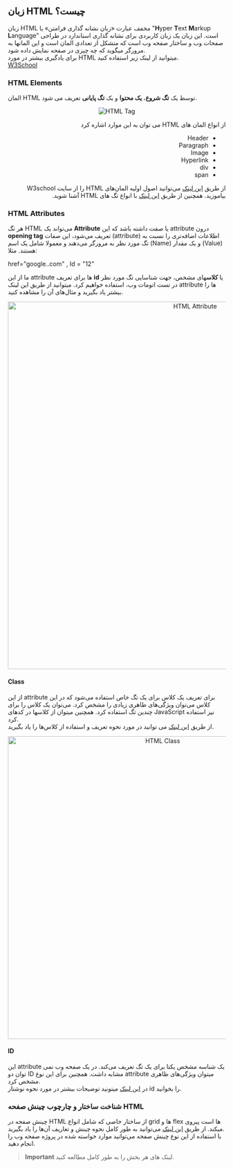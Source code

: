 ## زبان HTML چیست؟

<p>

زبان
HTML
مخفف عبارت «زبان نشانه گذاری فرامتن» یا 
"**H**yper **T**ext **M**arkup **L**anguage"
است. این زبان یک زبان کاربردی برای نشانه گذاری استاندارد در طراحی صفحات وب و ساختار صفحه وب است که متشکل از تعدادی المان است و این المانها به مرورگر میگوید که چه چیزی در صفحه نمایش داده شود.<br>
برای یادگیری بیشتر در مورد HTML میتوانید از لینک زیر استفاده کنید. <br>
[W3School](https://www.w3schools.com/whatis/whatis_html.asp)
</p>

### HTML Elements
<p>

المان 
HTML
توسط یک **تگ شروع**، **یک محتوا** و یک **تگ پایانی** تعریف می شود.

</p>

<div style="text-align:center">
    <img src="https://assets.digitalocean.com/django_gunicorn_nginx_2004/articles/new_learners/html-element-diagram.png" alt="HTML Tag">
</div>

<div dir="rtl">
<p>

از انواع المان های 
HTML
می توان به این موارد اشاره کرد 

- Header
- Paragraph 
- Image
- Hyperlink
- div
- span

</p>
<p>

از طریق [این لینک](https://www.w3schools.com/html/html_elements.asp) می‌توانید اصول اولیه المان‌های 
HTML
را از سایت 
W3school
بیاموزید.
همچنین از طریق [این لینک](https://www.w3schools.com/tags/default.asp) با انواع تگ های 
HTML
آشنا شوید. 

</p>
</div>

### HTML Attributes

<p>

هر تگ 
HTML
می‌تواند یک 
**Attribute**
یا صفت داشته باشد که این 
attribute
درون 
**opening tag**
تعریف می‌شود، این صفات 
(attribute)
اطلاعات اضافه‌تری را نسبت به تگ مورد نظر به مرورگر می‌دهند و معمولا شامل یک اسم 
(Name)
و یک مقدار 
(Value)
هستند. مثلا:

href="google..com" , Id = "12"

ما از این 
attribute
ها برای تعریف 
**id**
یا **کلاس**های مشخص، جهت شناسایی تگ مورد نظر در تست اتومات وب، استفاده خواهیم کرد.
میتوانید از طریق این لینک 
attribute
ها را بیشتر یاد بگیرید و مثال‌های آن را مشاهده کنید.

</p>

<div style="text-align:center">
    <img src="https://web-dev.imgix.net/image/cGQxYFGJrUUaUZyWhyt9yo5gHhs1/17yQeLEUX6s88IbDJreQ.png" alt="HTML Attribute" width="850px">
</div>

#### Class

<p>

از این 
attribute
برای تعریف یک کلاس برای یک تگ خاص استفاده می‌شود که در این کلاس می‌توان ویژگی‌های ظاهری زیادی را مشخص کرد. می‌توان یک کلاس را برای چندین تگ استفاده کرد. همچنین میتوان از کلاسها در کدهای 
JavaScript
نیز استفاده کرد.<br>
از طریق [این لینک](https://www.w3schools.com/html/html_classes.asp) می توانید در مورد نحوه تعریف و استفاده از کلاس‌ها را یاد بگیرید.

</p>

<div style="text-align:center">
    <img src="https://dotnettutorials.net/wp-content/uploads/2021/10/word-image-146.png" alt="HTML Class" width="700px">
</div>

#### ID

<p>

این 
attribute
یک شناسه مشخص یکتا برای یک تگ تعریف می‌کند. در یک صفحه وب نمی توان دو 
ID
مشابه داشت. همچنین برای این نوع 
attribute
میتوان ویژگی‌های ظاهری مشخص کرد. <br>
در [این لینک](https://www.w3schools.com/html/html_id.asp) میتونید توضیحات بیشتر در مورد نحوه نوشتار 
id
 را بخوانید.

</p>

### شناخت ساختار و چارچوب چینش صفحه HTML

<p>

چینش صفحه در 
HTML
از ساختار خاصی که شامل انواع 
grid
ها و 
flex
ها است پیروی میکند.
از طریق [این لینک](https://css-tricks.com/snippets/css/a-guide-to-flexbox/) می‌توانید به طور کامل نحوه چینش‌ و تعاریف آن‌ها را یاد بگیرید. <br>
با استفاده از این نوع چینش صفحه می‌توانید موارد خواسته شده در پروژه صفحه وب را انجام دهید.

</p>

> **Important**
> لینک های هر بخش را به طور کامل مطالعه کنید.
